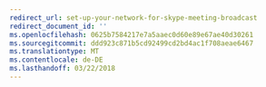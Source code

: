 ```yaml
---
redirect_url: set-up-your-network-for-skype-meeting-broadcast
redirect_document_id: ''
ms.openlocfilehash: 0625b7584217e7a5aaec0d60e89e67ae40d30261
ms.sourcegitcommit: ddd923c871b5cd92499cd2bd4ac1f708aeae6467
ms.translationtype: MT
ms.contentlocale: de-DE
ms.lasthandoff: 03/22/2018
---
```

